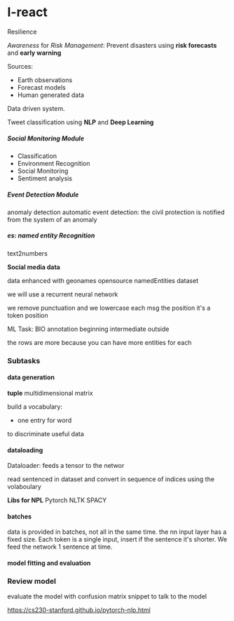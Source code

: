 # I-react
Resilience

*Awareness* for *Risk Management*:
Prevent disasters using **risk forecasts** and **early warning**

Sources:
+ Earth observations
+ Forecast models
+ Human generated data

Data driven system.

Tweet classification using **NLP** and **Deep Learning**


##### Social Monitoring Module
- Classification
- Environment Recognition
- Social Monitoring
- Sentiment analysis

##### Event Detection Module

anomaly detection
automatic event detection: the civil protection is notified from the system of an anomaly

##### es: named entity Recognition

text2numbers

**Social media data**

data enhanced with geonames opensource namedEntities dataset

we will use a recurrent neural network

we remove punctuation and we lowercase each msg
the position it's a token position

ML Task:
BIO annotation
beginning intermediate outside

the rows are more because you can have more entities for each
### Subtasks
#### data generation

**tuple** multidimensional matrix

build a vocabulary:
  + one entry for word

<pad> to discriminate useful data

#### dataloading

Dataloader:
feeds a tensor to the networ

read sentenced in dataset and convert in sequence of indices using the volaboulary

**Libs for NPL**
Pytorch
NLTK
SPACY

#### batches
data is provided in batches, not all in the same time.
the nn input layer has a fixed size.
Each token is a single input, insert <pad> if the sentence it's shorter.
We feed the network 1 sentence at time.

#### model fitting and evaluation


### Review model
evaluate the model with confusion matrix
snippet to talk to the model


https://cs230-stanford.github.io/pytorch-nlp.html
